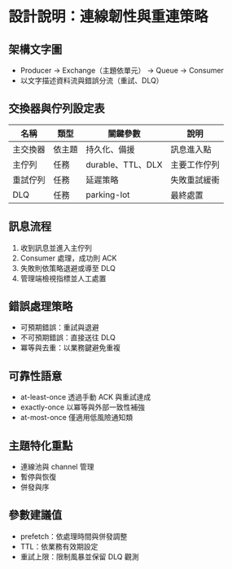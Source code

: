 # 設計說明：連線韌性與重連策略

## 架構文字圖
- Producer → Exchange（主題依單元） → Queue → Consumer
- 以文字描述資料流與錯誤分流（重試、DLQ）

## 交換器與佇列設定表
| 名稱 | 類型 | 關鍵參數 | 說明 |
|---|---|---|---|
| 主交換器 | 依主題 | 持久化、備援 | 訊息進入點 |
| 主佇列 | 任務 | durable、TTL、DLX | 主要工作佇列 |
| 重試佇列 | 任務 | 延遲策略 | 失敗重試緩衝 |
| DLQ | 任務 | parking-lot | 最終處置 |

## 訊息流程
1. 收到訊息並進入主佇列
2. Consumer 處理，成功則 ACK
3. 失敗則依策略退避或導至 DLQ
4. 管理端檢視指標並人工處置

## 錯誤處理策略
- 可預期錯誤：重試與退避
- 不可預期錯誤：直接送往 DLQ
- 冪等與去重：以業務鍵避免重複

## 可靠性語意
- at-least-once 透過手動 ACK 與重試達成
- exactly-once 以冪等與外部一致性補強
- at-most-once 僅適用低風險通知類

## 主題特化重點
- 連線池與 channel 管理
- 暫停與恢復
- 併發與序

## 參數建議值
- prefetch：依處理時間與併發調整
- TTL：依業務有效期設定
- 重試上限：限制風暴並保留 DLQ 觀測
